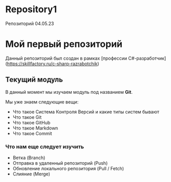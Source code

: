 # Repository1
Репозиторий 04.05.23
# Мой первый репозиторий

Данный репозиторий был создан в рамках [профессии C#-разработчик] (https://skillfactory.ru/c-sharp-razrabotchik)

## Текущий модуль
В данный момент мы изучаем модуль под названием **Git**.

Мы уже знаем следующие вещи:
* Что такое Система Контроля Версий и какие типы систем бывают
* Что такое Git
* Что такое GitHub
* Что такое Markdown
* Что такое Commit 

### Что нам еще следует изучить
* Ветка (Branch)
* Отправка в удаленный репозиторий (Push)
* Обновление локального репозитория (Pull / Fetch)
* Слияние (Merge)
